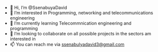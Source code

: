 - 👋 Hi, I’m @SsenabuyaDavid
- 👀 I’m interested in Programming, networking and telecommunications engineering
- 🌱 I’m currently learning Telecommnication engineering and programming
- 💞️ I’m looking to collaborate on all possible projects in the sectors am interested in
- 📫 You can reach me via ssenabulyadavid3@gmail.com


